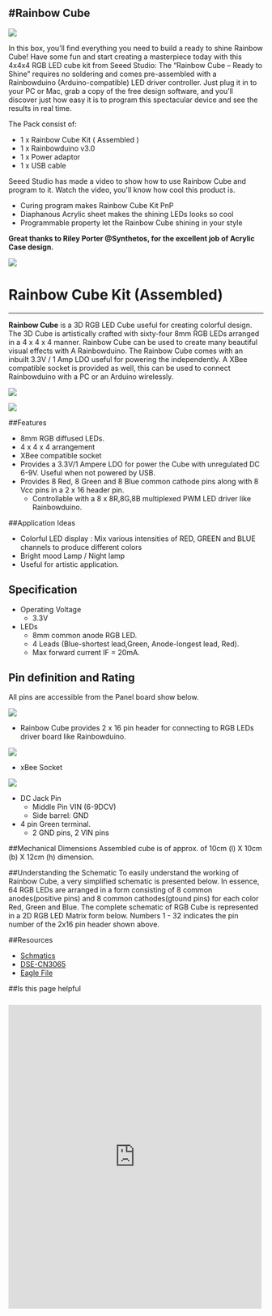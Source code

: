 #Rainbow Cube
----


![](https://raw.githubusercontent.com/SeeedDocument/Rainbow_Cube/master/images/Rainbow_Cube.png)

In this box, you’ll find everything you need to build a ready to shine Rainbow Cube! 
Have some fun and start creating a masterpiece today with this 4x4x4 RGB LED cube kit from Seeed Studio:
The “Rainbow Cube – Ready to Shine” requires no soldering and comes pre-assembled with a Rainbowduino (Arduino-compatible) LED driver controller. Just plug it in to your PC or Mac, grab a copy of the free design software, and you’ll discover just how easy it is to program this spectacular device and see the results in real time.

The Pack consist of:

- 1 x Rainbow Cube Kit ( Assembled )
- 1 x Rainbowduino v3.0
- 1 x Power adaptor
- 1 x USB cable

Seeed Studio has made a video to show how to use Rainbow Cube and program to it. Watch the video, you'll know how cool this product is.

- Curing program makes Rainbow Cube Kit PnP
- Diaphanous Acrylic sheet makes the shining LEDs looks so cool
- Programmable property let the Rainbow Cube shining in your style


**Great thanks to Riley Porter @Synthetos, for the excellent job of Acrylic Case design.**

[![](https://raw.githubusercontent.com/SeeedDocument/Seeed-WiKi/master/docs/images/get_one_now.png)](http://www.seeedstudio.com/item_detail.html?p_id=998)

# Rainbow Cube Kit (Assembled)
----
**Rainbow Cube** is a 3D RGB LED Cube useful for creating colorful design. The 3D Cube is artistically crafted with sixty-four 8mm RGB LEDs arranged in a 4 x 4 x 4 manner. Rainbow Cube can be used to create many beautiful visual effects with A Rainbowduino. The Rainbow Cube comes with an inbuilt 3.3V / 1 Amp LDO useful for powering the independently. A XBee compatible socket is provided as well, this can be used to connect Rainbowduino with a PC or an Arduino wirelessly.

![](https://raw.githubusercontent.com/SeeedDocument/Rainbow_Cube/master/images/Rainbow_Cube.jpg)

![](https://raw.githubusercontent.com/SeeedDocument/Rainbow_Cube/master/images/Rainbow_Cube_Assembled.jpg)

##Features

- 8mm RGB diffused LEDs.
- 4 x 4 x 4 arrangement
- XBee compatible socket
- Provides a 3.3V/1 Ampere LDO for power the Cube with unregulated DC 6-9V. Useful when not powered by USB.
- Provides 8 Red, 8 Green and 8 Blue common cathode pins along with 8 Vcc pins in a 2 x 16 header pin.
	- Controllable with a 8 x 8R,8G,8B multiplexed PWM LED driver like Rainbowduino.

##Application Ideas

- Colorful LED display : Mix various intensities of RED, GREEN and BLUE channels to produce different colors
- Bright mood Lamp / Night lamp
- Useful for artistic application.


## Specification

- Operating Voltage
	- 3.3V
- LEDs
	- 8mm common anode RGB LED.
	- 4 Leads (Blue-shortest lead,Green, Anode-longest lead, Red).
	- Max forward current IF = 20mA.

## Pin definition and Rating
All pins are accessible from the Panel board show below. 

![](https://raw.githubusercontent.com/SeeedDocument/Rainbow_Cube/master/images/Rainbow_Cube_Panel_Bottom.jpg)

- Rainbow Cube provides 2 x 16 pin header for connecting to RGB LEDs driver board like Rainbowduino.

![](https://raw.githubusercontent.com/SeeedDocument/Rainbow_Cube/master/images/Rainbow_pin_diagram.png)

- xBee Socket

![](https://raw.githubusercontent.com/SeeedDocument/Rainbow_Cube/master/images/XBee_PinOut.jpeg)

- DC Jack Pin
	- Middle Pin VIN (6-9DCV)
	- Side barrel: GND
- 4 pin Green terminal.
	- 2 GND pins, 2 VIN pins

##Mechanical Dimensions
Assembled cube is of approx. of 10cm (l) X 10cm (b) X 12cm (h) dimension.

##Understanding the Schematic
To easily understand the working of Rainbow Cube, a very simplified schematic is presented below. In essence, 64 RGB LEDs are arranged in a form consisting of 8 common anodes(positive pins) and 8 common cathodes(gtound pins) for each color Red, Green and Blue.
The complete schematic of RGB Cube is represented in a 2D RGB LED Matrix form below.
Numbers 1 - 32 indicates the pin number of the 2x16 pin header shown above.

	

##Resources

* [Schmatics](https://github.com/SeeedDocument/CAN_BUS_Shield/raw/master/resource/CAN-BUS_Shield_v1.2.pdf)
* [DSE-CN3065](https://github.com/SeeedDocument/Lipo_Rider_Pro/blob/master/resource/DSE-CN3065.pdf) 
* [Eagle File](https://github.com/SeeedDocument/Lipo_Rider_Pro/blob/master/resource/Lipo_Rider_Pro_v0.9b.rar)

##Is this page helpful

<iframe style="height: 600px; width: 500px; margin: 10px 0 10px;" allowTransparency="true" src="https://www.surveymonkey.com/r/TGBWXK7" frameborder="0"></iframe>
